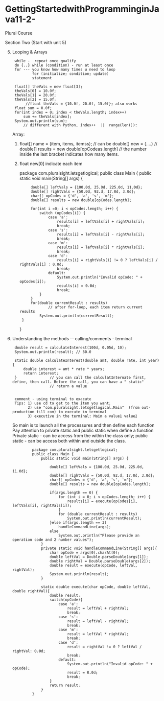 # GettingStartedwithProgramminginJava11-2-
Plural Course

Section Two (Start with unit 5)

5. Looping & Arrays

        while -  repeat once qualify
        do {..} while (condition) - run at least once
        for --- you know how many times u need to loop
                for (initialize; condition; update)
                statement

        float[] theVals = new float[3];
        theVals[0] = 10.0f;
        theVals[1] = 20.0f;
        theVals[2] = 15.0f;
             //float theVals = {10.0f, 20.0f, 15.0f}; also works
        float sum = 0.0f;
        for(int index = 0; index < theVals.length; index++)
            sum += theVals[index];
        System.out.println(sum);
            // different with Python, index++  ||  range(len()):

    Array: 
    1) float[] name = {item, items, itemss};
            // can be double[] new = {....}
            // double[] results = new double[opCodeas.length]
            // the number inside the last bracket indicates how many items.
    2) float new[0] 
        indicate each item
    
    
    
        package com.pluralsight.letsgetlogical;
        public class Main {
            public static void main(String[] args) {

                double[] leftVals = {100.0d, 25.0d, 225.0d, 11.0d};
                double[] rightVals = {50.0d, 92.d, 17.0d, 3.0d};
                char[] opCodes = {'d', 'a', 's', 'm'};
                double[] results = new double[opCodes.length];

                for(int i =0; i < opCodes.length; i++) {
                    switch (opCodes[i]) {
                        case 'a':
                            results[i] = leftVals[i] + rightVals[i];
                            break;
                        case 's':
                            results[i] = leftVals[i] - rightVals[i];
                            break;
                        case 'm':
                            results[i] = leftVals[i] * rightVals[i];
                            break;
                        case 'd':
                            results[i] = rightVals[i] != 0 ? leftVals[i] / rightVals[i] : 0.0d;
                            break;
                        default:
                            System.out.println("Invalid opCode: " + opCodes[i]);
                            results[i] = 0.0d;
                            break;
                    }
                }
                for(double currentResult : results)
                        // after for-loop, each item return current results
                    System.out.println(currentResult);
            }
        }
        
        
6. Understanding the methods -- calling/comments - terminal 

        double result = calculateInterest(100d, 0.05d, 10);
        System.out.println(result); // 50.0
        
        static double calculateInterest(double amt, double rate, int year){
            double interest = amt * rate * years;
            return interest;
        }               // you can call the calculatInternate first, define, then call. Before the call, you can have a " static"
                        // return a value


        comment - using terminal to exacute
        Tips: 1) use cd to get to the item you want;
              2) use "com.pluralsight.letsgetlogical.Main"  (from out-production till com) to execute in terminal
              3) executive in the terminal: Main a value1 value2


    So main is to launch all the processures and then define each function
    Pay attention to private static and public static when define a function
    Private static - can be access from the within the class only; public static - can be access both within and outside the class.
        
                package com.pluralsight.letsgetlogical;
                public class Main {
                    public static void main(String[] args) {

                        double[] leftVals = {100.0d, 25.0d, 225.0d, 11.0d};
                        double[] rightVals = {50.0d, 92.d, 17.0d, 3.0d};
                        char[] opCodes = {'d', 'a', 's', 'm'};
                        double[] results = new double[opCodes.length];

                        if(args.length == 0) {
                            for (int i = 0; i < opCodes.length; i++) {
                                results[i] = execute(opCodes[i], leftVals[i], rightVals[i]);
                            }
                            for (double currentResult : results)
                                System.out.println(currentResult);
                        }else if(args.length == 3)
                            handleCommandLine(args);
                        else
                            System.out.println("Please provide an operation code and 2 number values");
                    }
                    private static void handleCommandLine(String[] args){
                        char opCode = args[0].charAt(0);
                        double leftVal = Double.parseDouble(args[1]);
                        double rightVal = Double.parseDouble(args[2]);
                        double result = execute(opCode, leftVal, rightVal);
                        System.out.println(result);
                    }

                    static double execute(char opCode, double leftVal, double rightVal){
                        double result;
                        switch(opCode){
                            case 'a':
                                result = leftVal + rightVal;
                                break;
                            case 's':
                                result = leftVal - rightVal;
                                break;
                            case 'm':
                                result = leftVal * rightVal;
                                break;
                            case 'd':
                                result = rightVal != 0 ? leftVal / rightVal: 0.0d;
                                break;
                            default:
                                System.out.println("Invalid opCode: " + opCode);
                                result = 0.0d;
                                break;
                        }
                        return result;
                    }
                }

